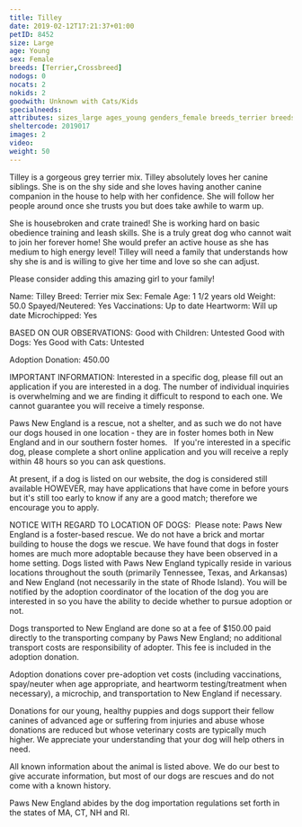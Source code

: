 ```yaml
---
title: Tilley
date: 2019-02-12T17:21:37+01:00
petID: 8452
size: Large
age: Young
sex: Female
breeds: [Terrier,Crossbreed]
nodogs: 0
nocats: 2
nokids: 2
goodwith: Unknown with Cats/Kids
specialneeds: 
attributes: sizes_large ages_young genders_female breeds_terrier breeds_crossbreed 
sheltercode: 2019017
images: 2
video: 
weight: 50
---
```


Tilley is a gorgeous grey terrier mix. Tilley absolutely loves her canine siblings. She is on the shy side and she loves having another canine companion in the house to help with her confidence. She will follow her people around once she trusts you but does take awhile to warm up. 

She is housebroken and crate trained! She is working hard on basic obedience training and leash skills. She is a truly great dog who cannot wait to join her forever home! She would prefer an active house as she has medium to high energy level! Tilley will need a family that understands how shy she is and is willing to give her time and love so she can adjust. 

Please consider adding this amazing girl to your family! 

Name: Tilley
Breed: Terrier mix
Sex: Female
Age: 1 1/2 years old
Weight: 50.0
Spayed/Neutered: Yes
Vaccinations: Up to date
Heartworm: Will up date 
Microchipped: Yes

BASED ON OUR OBSERVATIONS: 
Good with Children: Untested 
Good with Dogs: Yes
Good with Cats: Untested 



Adoption Donation: 450.00



IMPORTANT INFORMATION:
Interested in a specific dog, please fill out an application if you are interested in a dog. The number of individual inquiries is overwhelming and we are finding it difficult to respond to each one. We cannot guarantee you will receive a timely response.

Paws New England is a rescue, not a shelter, and as such we do not have our dogs housed in one location - they are in foster homes both in New England and in our southern foster homes. &#160; If you're interested in a specific dog, please complete a short online application and you will receive a reply within 48 hours so you can ask questions.

At present, if a dog is listed on our website, the dog is considered still available HOWEVER, may have applications that have come in before yours but it's still too early to know if any are a good match; therefore we encourage you to apply.


NOTICE WITH REGARD TO LOCATION OF DOGS: &#160;Please note: Paws New England is a foster-based rescue. We do not have a brick and mortar building to house the dogs we rescue. We have found that dogs in foster homes are much more adoptable because they have been observed in a home setting. Dogs listed with Paws New England typically reside in various locations throughout the south (primarily Tennessee, Texas, and Arkansas) and New England (not necessarily in the state of Rhode Island). You will be notified by the adoption coordinator of the location of the dog you are interested in so you have the ability to decide whether to pursue adoption or not.

Dogs transported to New England are done so at a fee of $150.00 paid directly to the transporting company by Paws New England; no additional transport costs are responsibility of adopter. This fee is included in the adoption donation.

Adoption donations cover pre-adoption vet costs (including vaccinations, spay/neuter when age appropriate, and heartworm testing/treatment when necessary), a microchip, and transportation to New England if necessary.

Donations for our young, healthy puppies and dogs support their fellow canines of advanced age or suffering from injuries and abuse whose donations are reduced but whose veterinary costs are typically much higher. We appreciate your understanding that your dog will help others in need.

All known information about the animal is listed above. We do our best to give accurate information, but most of our dogs are rescues and do not come with a known history.

Paws New England abides by the dog importation regulations set forth in the states of MA, CT, NH and RI.